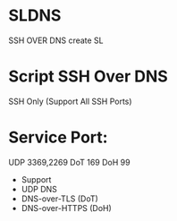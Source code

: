 # SLDNS
SSH OVER DNS create SL

# Script SSH Over DNS
SSH Only (Support All SSH Ports)
# Service Port:
UDP 3369,2269
DoT 169
DoH 99


* Support
* UDP DNS
* DNS-over-TLS (DoT)
* DNS-over-HTTPS (DoH)

